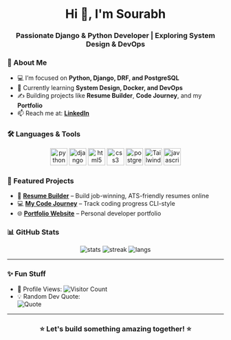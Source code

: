 

<!-- Profile README for sourabhis101 -->

<h1 align="center">Hi 👋, I'm Sourabh</h1>
<h3 align="center">Passionate Django & Python Developer | Exploring System Design & DevOps</h3>



### 🚀 About Me
- 💻 I’m focused on **Python, Django, DRF, and PostgreSQL**
- 🌱 Currently learning **System Design, Docker, and DevOps**
- ✍️ Building projects like **Resume Builder**, **Code Journey**, and my **Portfolio**
- 📫 Reach me at: **[LinkedIn](https://www.linkedin.com/in/sengersourabh/)**



### 🛠️ Languages & Tools
<p align = "center" >
  <img src="https://cdn.jsdelivr.net/gh/devicons/devicon/icons/python/python-original.svg" alt="python" width="40" height="40"/>
  <img src="https://cdn.jsdelivr.net/gh/devicons/devicon/icons/django/django-plain.svg" alt="django" width="40" height="40"/>
  <img src="https://cdn.jsdelivr.net/gh/devicons/devicon/icons/html5/html5-original.svg" alt="html5" width="40" height="40"/>
  <img src="https://cdn.jsdelivr.net/gh/devicons/devicon/icons/css3/css3-original.svg" alt="css3" width="40" height="40"/>
  <img src="https://cdn.jsdelivr.net/gh/devicons/devicon/icons/postgresql/postgresql-original.svg" alt="postgresql" width="40" height="40"/>
  <img src="https://upload.wikimedia.org/wikipedia/commons/d/d5/Tailwind_CSS_Logo.svg" width="40" alt="Tailwind CSS">
  <img src="https://upload.wikimedia.org/wikipedia/commons/9/99/Unofficial_JavaScript_logo_2.svg" width= "40" alt="javascript"  style="background:transparent;" >
</p>






### 📂 Featured Projects
- 📝 [**Resume Builder**](https://sourabhis101.github.io/resumebuilder/) – Build job-winning, ATS-friendly resumes online  
- 💻 [**My Code Journey**](https://sourabhis101.github.io/my-code/) – Track coding progress CLI-style  
- 🌐 [**Portfolio Website**](https://sourabhis101.github.io/) – Personal developer portfolio  



### 📊 GitHub Stats
<p align="center">
  <img src="https://github-readme-stats.vercel.app/api?username=sourabhis101&show_icons=true&theme=radical" alt="stats" />
  <img src="https://github-readme-streak-stats.herokuapp.com/?user=sourabhis101&theme=radical" alt="streak" />
  <img src="https://github-readme-stats.vercel.app/api/top-langs/?username=sourabhis101&layout=compact&theme=radical" alt="langs" />
</p>

---

### ✨ Fun Stuff
- 👀 Profile Views: ![Visitor Count](https://komarev.com/ghpvc/?username=sourabhis101&color=blue)  
- 💡 Random Dev Quote:  
  ![Quote](https://quotes-github-readme.vercel.app/api?type=horizontal&theme=radical)

---

<h3 align="center">⭐ Let's build something amazing together! ⭐</h3>

